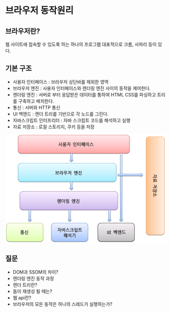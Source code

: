 # 브라우저 동작원리

## 브라우저란?

웹 사이트에 접속할 수 있도록 하는 하나의 프로그램 대표적으로 크롬, 사파리 등이 있다.

## 기본 구조

- 사용자 인터페이스 : 브라우저 상단바를 제외한 영역
- 브라우저 엔진 : 사용자 인터페이스와 렌더링 엔진 사이의 동작을 제어한다.
- 렌더링 엔진 : 서버로 부터 응답받은 데이터를 통하여 HTML CSS를 파싱하고 트리를 구축하고 배치한다.
- 통신 : 서버와 HTTP 통신
- UI 백엔드 : 랜더 트리를 기반으로 각 노드를 그린다.
- 자바스크립트 인터프리터 : 자바 스크립트 코드를 해석하고 실행
- 자료 저장소 : 로컬 스토리지, 쿠키 등을 저장

<img src="https://github.com/tommysgit/TIL/blob/main/Web/%EB%B8%8C%EB%9D%BC%EC%9A%B0%EC%A0%80%20%EB%8F%99%EC%9E%91%EC%9B%90%EB%A6%AC%207b14da8832cf4545b85ec7ca8a6093fd/Untitled.png?raw=true"/>

## 질문

- DOM과 SSOM의 차이?
- 렌더링 엔진 동작 과정
- 렌더 트리란?
- 돔이 재생성 될 때는?
- 웹 api란?
- 브라우저의 모든 동작은 하나의 스레드가 실행하는가?
